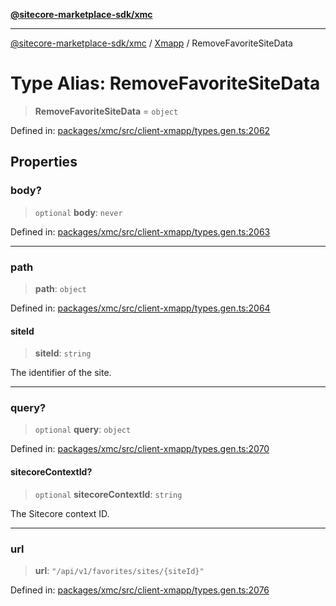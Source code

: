 [**@sitecore-marketplace-sdk/xmc**](../../../../README.md)

***

[@sitecore-marketplace-sdk/xmc](../../../../README.md) / [Xmapp](../README.md) / RemoveFavoriteSiteData

# Type Alias: RemoveFavoriteSiteData

> **RemoveFavoriteSiteData** = `object`

Defined in: [packages/xmc/src/client-xmapp/types.gen.ts:2062](https://github.com/Sitecore/marketplace-sdk/blob/e3ec55ede335ad59ac5875d32f0d68c50e7bc899/packages/xmc/src/client-xmapp/types.gen.ts#L2062)

## Properties

### body?

> `optional` **body**: `never`

Defined in: [packages/xmc/src/client-xmapp/types.gen.ts:2063](https://github.com/Sitecore/marketplace-sdk/blob/e3ec55ede335ad59ac5875d32f0d68c50e7bc899/packages/xmc/src/client-xmapp/types.gen.ts#L2063)

***

### path

> **path**: `object`

Defined in: [packages/xmc/src/client-xmapp/types.gen.ts:2064](https://github.com/Sitecore/marketplace-sdk/blob/e3ec55ede335ad59ac5875d32f0d68c50e7bc899/packages/xmc/src/client-xmapp/types.gen.ts#L2064)

#### siteId

> **siteId**: `string`

The identifier of the site.

***

### query?

> `optional` **query**: `object`

Defined in: [packages/xmc/src/client-xmapp/types.gen.ts:2070](https://github.com/Sitecore/marketplace-sdk/blob/e3ec55ede335ad59ac5875d32f0d68c50e7bc899/packages/xmc/src/client-xmapp/types.gen.ts#L2070)

#### sitecoreContextId?

> `optional` **sitecoreContextId**: `string`

The Sitecore context ID.

***

### url

> **url**: `"/api/v1/favorites/sites/{siteId}"`

Defined in: [packages/xmc/src/client-xmapp/types.gen.ts:2076](https://github.com/Sitecore/marketplace-sdk/blob/e3ec55ede335ad59ac5875d32f0d68c50e7bc899/packages/xmc/src/client-xmapp/types.gen.ts#L2076)

